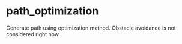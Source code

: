 # path_optimization
Generate path using optimization method. Obstacle avoidance is not considered right now.
